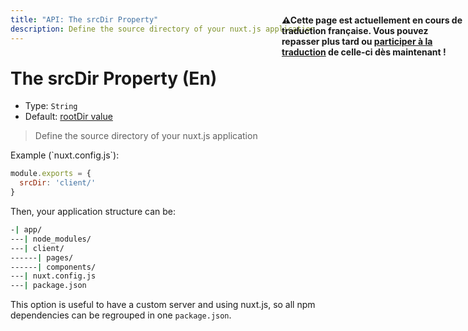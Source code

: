 ```yaml
---
title: "API: The srcDir Property"
description: Define the source directory of your nuxt.js application
---
```


# The srcDir Property (En)

- Type: `String`
- Default: [rootDir value](/api/configuration-rootdir)

> Define the source directory of your nuxt.js application

<p style="width: 294px;position: fixed; top : 64px; right: 4px;" class="Alert Alert--orange"><strong>⚠Cette page est actuellement en cours de traduction française. Vous pouvez repasser plus tard ou <a href="https://github.com/vuejs-fr/nuxt" target="_blank">participer à la traduction</a> de celle-ci dès maintenant !</strong></p><p>Example (`nuxt.config.js`):</p>

```js
module.exports = {
  srcDir: 'client/'
}
```

Then, your application structure can be:
```bash
-| app/
---| node_modules/
---| client/
------| pages/
------| components/
---| nuxt.config.js
---| package.json
```

This option is useful to have a custom server and using nuxt.js, so all npm dependencies can be regrouped in one `package.json`.
